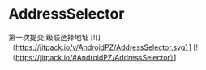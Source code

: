 # AddressSelector
第一次提交,级联选择地址
[![]（https://jitpack.io/v/AndroidPZ/AddressSelector.svg）]
[!（https://jitpack.io/#AndroidPZ/AddressSelector）]
